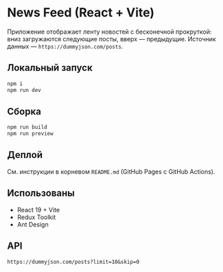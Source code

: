 # News Feed (React + Vite)

Приложение отображает ленту новостей с бесконечной прокруткой: вниз загружаются следующие посты, вверх — предыдущие. Источник данных — `https://dummyjson.com/posts`.

## Локальный запуск
```bash
npm i
npm run dev
```

## Сборка
```bash
npm run build
npm run preview
```

## Деплой
См. инструкции в корневом `README.md` (GitHub Pages с GitHub Actions).

## Использованы
- React 19 + Vite
- Redux Toolkit
- Ant Design

## API
`https://dummyjson.com/posts?limit=10&skip=0`
